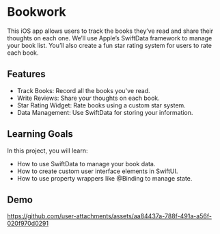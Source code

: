 # Bookwork

This iOS app allows users to track the books they’ve read and share their thoughts on each one. We’ll use Apple’s SwiftData framework to manage your book list. You’ll also create a fun star rating system for users to rate each book.

## Features
- Track Books: Record all the books you've read.
- Write Reviews: Share your thoughts on each book.
- Star Rating Widget: Rate books using a custom star system.
- Data Management: Use SwiftData for storing your information.

## Learning Goals
In this project, you will learn:

- How to use SwiftData to manage your book data.
- How to create custom user interface elements in SwiftUI.
- How to use property wrappers like @Binding to manage state.

## Demo
https://github.com/user-attachments/assets/aa84437a-788f-491a-a56f-020f970d0291


  




